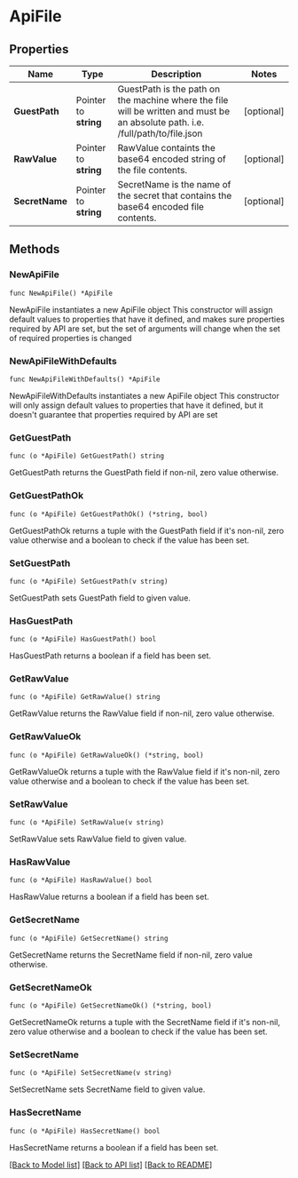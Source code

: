 # ApiFile

## Properties

Name | Type | Description | Notes
------------ | ------------- | ------------- | -------------
**GuestPath** | Pointer to **string** | GuestPath is the path on the machine where the file will be written and must be an absolute path. i.e. /full/path/to/file.json | [optional] 
**RawValue** | Pointer to **string** | RawValue containts the base64 encoded string of the file contents. | [optional] 
**SecretName** | Pointer to **string** | SecretName is the name of the secret that contains the base64 encoded file contents. | [optional] 

## Methods

### NewApiFile

`func NewApiFile() *ApiFile`

NewApiFile instantiates a new ApiFile object
This constructor will assign default values to properties that have it defined,
and makes sure properties required by API are set, but the set of arguments
will change when the set of required properties is changed

### NewApiFileWithDefaults

`func NewApiFileWithDefaults() *ApiFile`

NewApiFileWithDefaults instantiates a new ApiFile object
This constructor will only assign default values to properties that have it defined,
but it doesn't guarantee that properties required by API are set

### GetGuestPath

`func (o *ApiFile) GetGuestPath() string`

GetGuestPath returns the GuestPath field if non-nil, zero value otherwise.

### GetGuestPathOk

`func (o *ApiFile) GetGuestPathOk() (*string, bool)`

GetGuestPathOk returns a tuple with the GuestPath field if it's non-nil, zero value otherwise
and a boolean to check if the value has been set.

### SetGuestPath

`func (o *ApiFile) SetGuestPath(v string)`

SetGuestPath sets GuestPath field to given value.

### HasGuestPath

`func (o *ApiFile) HasGuestPath() bool`

HasGuestPath returns a boolean if a field has been set.

### GetRawValue

`func (o *ApiFile) GetRawValue() string`

GetRawValue returns the RawValue field if non-nil, zero value otherwise.

### GetRawValueOk

`func (o *ApiFile) GetRawValueOk() (*string, bool)`

GetRawValueOk returns a tuple with the RawValue field if it's non-nil, zero value otherwise
and a boolean to check if the value has been set.

### SetRawValue

`func (o *ApiFile) SetRawValue(v string)`

SetRawValue sets RawValue field to given value.

### HasRawValue

`func (o *ApiFile) HasRawValue() bool`

HasRawValue returns a boolean if a field has been set.

### GetSecretName

`func (o *ApiFile) GetSecretName() string`

GetSecretName returns the SecretName field if non-nil, zero value otherwise.

### GetSecretNameOk

`func (o *ApiFile) GetSecretNameOk() (*string, bool)`

GetSecretNameOk returns a tuple with the SecretName field if it's non-nil, zero value otherwise
and a boolean to check if the value has been set.

### SetSecretName

`func (o *ApiFile) SetSecretName(v string)`

SetSecretName sets SecretName field to given value.

### HasSecretName

`func (o *ApiFile) HasSecretName() bool`

HasSecretName returns a boolean if a field has been set.


[[Back to Model list]](../README.md#documentation-for-models) [[Back to API list]](../README.md#documentation-for-api-endpoints) [[Back to README]](../README.md)


